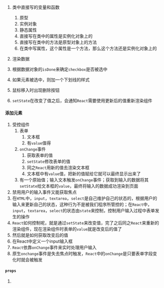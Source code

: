 

1. 类中直接写的变量和函数
   1. 原型
   2. 实例对象
   3. 静态属性
   4. 直接写在类中的属性是实例化对象上的
   5. 直接写在类中的方法是原型对象上的方法
   6. 在类中写属性，这个属性是一个方法，那么这个方法还是实例化对象上的





1. 渲染数据

2. 根据数据对象的`isDone`来确定`checkbox`是否被选中
3. 如果元素被选中，则加一个下划线的样式
4. 鼠标移入时出现删除按钮
5. `setState`在改变了值之后，会通知`React`需要使用更新后的值重新渲染组件



#### 添加元素

1. 受控组件
   1. 表单
      1. 文本框
      2. 有`value`值得
   2. `onChange`事件
      1. 获取表单的值
      2. `setState`修改表单的值
      3. 同之`React`用新的值去渲染文本框
      4. 文本框中有`value`值，把新的值赋给它就可以最终显示出来了
   3. 有一个原始值；输入文本触发`onChange`事件；获取到输入的数据将其`setState`给文本框的`value`，最终将输入的数据成功渲染到页面
2. 禁用用户的输入事件又能获取焦点
3. 在`HTML`中，`input`，`textarea`，`select`是自己维护自己的状态的，根据用户的输入来更新自己的状态，这种行为不是被我们程序所管控的；在`React`中，`input`，`textarea`，`select`的状态由`state`来控制，控制用户输入过程中表单发生的操作
4. `React`如何控制呢，就是通过`setState`来改变值，完了之后同之`React`来重新的渲染组件，现在渲染组件时表单的`value`就是改变后的值了
5. 然后就是如何获取改变后的值
6. 在React中定义一个input输入框
7. `React`依靠`onChange`事件来实时处理用户输入
8. 原生`onchange`事件是失去焦点时触发，`React`中的`onChange`是只要表单字段变化时就会被触发

#### `props`

1. 